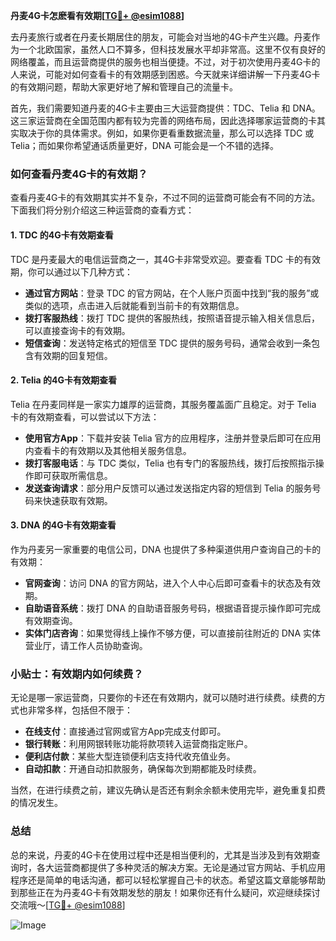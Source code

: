 **丹麦4G卡怎麽看有效期[[TG💪+ @esim1088](https://t.me/s/esim1088)]**

去丹麦旅行或者在丹麦长期居住的朋友，可能会对当地的4G卡产生兴趣。丹麦作为一个北欧国家，虽然人口不算多，但科技发展水平却非常高。这里不仅有良好的网络覆盖，而且运营商提供的服务也相当便捷。不过，对于初次使用丹麦4G卡的人来说，可能对如何查看卡的有效期感到困惑。今天就来详细讲解一下丹麦4G卡的有效期问题，帮助大家更好地了解和管理自己的流量卡。

首先，我们需要知道丹麦的4G卡主要由三大运营商提供：TDC、Telia 和 DNA。这三家运营商在全国范围内都有较为完善的网络布局，因此选择哪家运营商的卡其实取决于你的具体需求。例如，如果你更看重数据流量，那么可以选择 TDC 或 Telia；而如果你希望通话质量更好，DNA 可能会是一个不错的选择。

### 如何查看丹麦4G卡的有效期？

查看丹麦4G卡的有效期其实并不复杂，不过不同的运营商可能会有不同的方法。下面我们将分别介绍这三种运营商的查看方式：

#### 1. TDC 的4G卡有效期查看

TDC 是丹麦最大的电信运营商之一，其4G卡非常受欢迎。要查看 TDC 卡的有效期，你可以通过以下几种方式：

- **通过官方网站**：登录 TDC 的官方网站，在个人账户页面中找到“我的服务”或类似的选项，点击进入后就能看到当前卡的有效期信息。
- **拨打客服热线**：拨打 TDC 提供的客服热线，按照语音提示输入相关信息后，可以直接查询卡的有效期。
- **短信查询**：发送特定格式的短信至 TDC 提供的服务号码，通常会收到一条包含有效期的回复短信。

#### 2. Telia 的4G卡有效期查看

Telia 在丹麦同样是一家实力雄厚的运营商，其服务覆盖面广且稳定。对于 Telia 卡的有效期查看，可以尝试以下方法：

- **使用官方App**：下载并安装 Telia 官方的应用程序，注册并登录后即可在应用内查看卡的有效期以及其他相关服务信息。
- **拨打客服电话**：与 TDC 类似，Telia 也有专门的客服热线，拨打后按照指示操作即可获取所需信息。
- **发送查询请求**：部分用户反馈可以通过发送指定内容的短信到 Telia 的服务号码来快速获取有效期。

#### 3. DNA 的4G卡有效期查看

作为丹麦另一家重要的电信公司，DNA 也提供了多种渠道供用户查询自己的卡的有效期：

- **官网查询**：访问 DNA 的官方网站，进入个人中心后即可查看卡的状态及有效期。
- **自助语音系统**：拨打 DNA 的自助语音服务号码，根据语音提示操作即可完成有效期查询。
- **实体门店咨询**：如果觉得线上操作不够方便，可以直接前往附近的 DNA 实体营业厅，请工作人员协助查询。

### 小贴士：有效期内如何续费？

无论是哪一家运营商，只要你的卡还在有效期内，就可以随时进行续费。续费的方式也非常多样，包括但不限于：

- **在线支付**：直接通过官网或官方App完成支付即可。
- **银行转账**：利用网银转账功能将款项转入运营商指定账户。
- **便利店付款**：某些大型连锁便利店支持代收充值业务。
- **自动扣款**：开通自动扣款服务，确保每次到期都能及时续费。

当然，在进行续费之前，建议先确认是否还有剩余余额未使用完毕，避免重复扣费的情况发生。

### 总结

总的来说，丹麦的4G卡在使用过程中还是相当便利的，尤其是当涉及到有效期查询时，各大运营商都提供了多种灵活的解决方案。无论是通过官方网站、手机应用程序还是简单的电话沟通，都可以轻松掌握自己卡的状态。希望这篇文章能够帮助到那些正在为丹麦4G卡有效期发愁的朋友！如果你还有什么疑问，欢迎继续探讨交流哦～[[TG💪+ @esim1088](https://t.me/s/esim1088)]

![Image](https://i.postimg.cc/4NQfJmqS/Snipaste-2025-05-13-00-14-12.png)